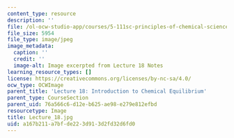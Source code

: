 ```yaml
---
content_type: resource
description: ''
file: /ol-ocw-studio-app/courses/5-111sc-principles-of-chemical-science-fall-2014/a167b211a7bfde223d913d2fd32d6fd0_Lecture_18.jpg
file_size: 5954
file_type: image/jpeg
image_metadata:
  caption: ''
  credit: ''
  image-alt: Image excerpted from Lecture 18 Notes
learning_resource_types: []
license: https://creativecommons.org/licenses/by-nc-sa/4.0/
ocw_type: OCWImage
parent_title: 'Lecture 18: Introduction to Chemical Equilibrium'
parent_type: CourseSection
parent_uid: 76a566c6-d12e-b625-ae98-e279e812efbd
resourcetype: Image
title: Lecture_18.jpg
uid: a167b211-a7bf-de22-3d91-3d2fd32d6fd0
---
```

